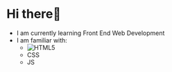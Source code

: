 # **Hi there**👋
 - I am currently learning Front End Web Development
 - I am familiar with:
   - ![HTML5](https://img.shields.io/badge/html5-%23E34F26.svg?style=for-the-badge&logo=html5&logoColor=white)
   - CSS
   - JS
